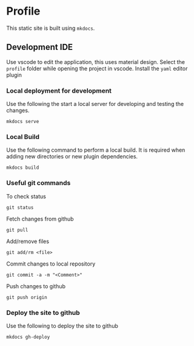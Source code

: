 # Profile

This static site is built using ```mkdocs```.

## Development IDE

Use vscode to edit the application, this uses material design. Select the ```profile``` folder while opening the project in vscode. Install the ```yaml``` editor plugin

### Local deployment for development
Use the following the start a local server for developing and testing the changes.
```
mkdocs serve
```

### Local Build
Use the following command to perform a local build. It is required when adding new directories or new plugin dependencies.
```
mkdocs build
```

### Useful git commands
To check status
```
git status
```
Fetch changes from github
```
git pull
```
Add/remove files
```
git add/rm <file>
```
Commit changes to local repository
```
git commit -a -m "<Comment>"
```
Push changes to github
```
git push origin
```

### Deploy the site to github
Use the following to deploy the site to github
```
mkdocs gh-deploy
```